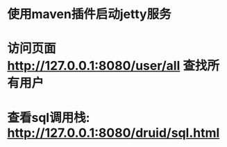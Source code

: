 # 使用maven插件启动jetty服务
# 访问页面 http://127.0.0.1:8080/user/all 查找所有用户
# 查看sql调用栈: http://127.0.0.1:8080/druid/sql.html